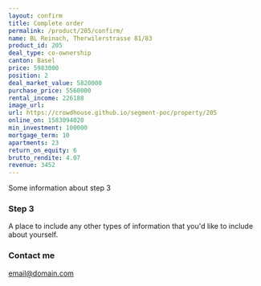 ```yaml
---
layout: confirm
title: Complete order
permalink: /product/205/confirm/
name: BL Reinach, Therwilerstrasse 81/83
product_id: 205
deal_type: co-ownership
canton: Basel
price: 5983000
position: 2
deal_market_value: 5820000
purchase_price: 5560000
rental_income: 226188
image_url:
url: https://crowdhouse.github.io/segment-poc/property/205
online_on: 1583094020
min_investment: 100000
mortgage_term: 10
apartments: 23
return_on_equity: 6
brutto_rendite: 4.07
revenue: 3452
---
```


Some information about step 3


### Step 3

A place to include any other types of information that you'd like to include about yourself.

### Contact me

[email@domain.com](mailto:email@domain.com)
